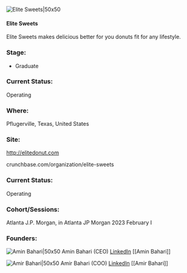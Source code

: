 

![Elite Sweets|50x50](http://apimg.techstars.com/sf/accounts/logo/Logo_e8b11f0167fdfc93b52292f07.jpg)

#### Elite Sweets
Elite Sweets makes delicious better for you donuts fit for any lifestyle.

### Stage: 
 - Graduate 

### Current Status: 
Operating

### Where:
Pflugerville, Texas, United States

### Site:
http://elitedonut.com



crunchbase.com/organization/elite-sweets

### Current Status: 
Operating

### Cohort/Sessions: 
Atlanta J.P. Morgan, in Atlanta JP Morgan 2023 February I

### Founders: 

![Amin Bahari|50x50]() Amin Bahari (CEO) [LinkedIn](https://linkedin.com/in/amin-bahari-178848b8) [[Amin Bahari]]

![Amir Bahari|50x50]() Amir Bahari (COO) [LinkedIn](https://linkedin.com/in/amir-bahari-50102a86) [[Amir Bahari]]


